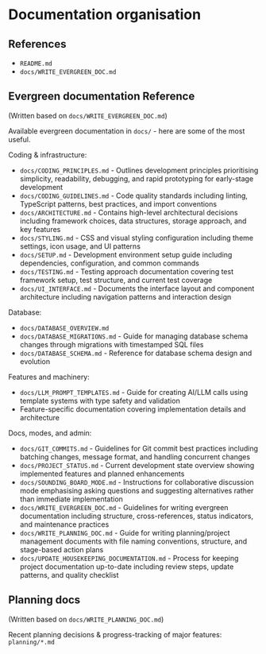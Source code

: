 # Documentation organisation

## References

- `README.md`
- `docs/WRITE_EVERGREEN_DOC.md`


## Evergreen documentation Reference

(Written based on `docs/WRITE_EVERGREEN_DOC.md`)

Available evergreen documentation in `docs/` - here are some of the most useful.

Coding & infrastructure:
- `docs/CODING_PRINCIPLES.md` - Outlines development principles prioritising simplicity, readability, debugging, and rapid prototyping for early-stage development
- `docs/CODING_GUIDELINES.md` - Code quality standards including linting, TypeScript patterns, best practices, and import conventions
- `docs/ARCHITECTURE.md` - Contains high-level architectural decisions including framework choices, data structures, storage approach, and key features
- `docs/STYLING.md` - CSS and visual styling configuration including theme settings, icon usage, and UI patterns
- `docs/SETUP.md` - Development environment setup guide including dependencies, configuration, and common commands
- `docs/TESTING.md` - Testing approach documentation covering test framework setup, test structure, and current test coverage
- `docs/UI_INTERFACE.md` - Documents the interface layout and component architecture including navigation patterns and interaction design

Database:
- `docs/DATABASE_OVERVIEW.md`
- `docs/DATABASE_MIGRATIONS.md` - Guide for managing database schema changes through migrations with timestamped SQL files
- `docs/DATABASE_SCHEMA.md` - Reference for database schema design and evolution

Features and machinery:
- `docs/LLM_PROMPT_TEMPLATES.md` - Guide for creating AI/LLM calls using template systems with type safety and validation
- Feature-specific documentation covering implementation details and architecture

Docs, modes, and admin:
- `docs/GIT_COMMITS.md` - Guidelines for Git commit best practices including batching changes, message format, and handling concurrent changes
- `docs/PROJECT_STATUS.md` - Current development state overview showing implemented features and planned enhancements
- `docs/SOUNDING_BOARD_MODE.md` - Instructions for collaborative discussion mode emphasising asking questions and suggesting alternatives rather than immediate implementation
- `docs/WRITE_EVERGREEN_DOC.md` - Guidelines for writing evergreen documentation including structure, cross-references, status indicators, and maintenance practices
- `docs/WRITE_PLANNING_DOC.md` - Guide for writing planning/project management documents with file naming conventions, structure, and stage-based action plans
- `docs/UPDATE_HOUSEKEEPING_DOCUMENTATION.md` - Process for keeping project documentation up-to-date including review steps, update patterns, and quality checklist


## Planning docs

(Written based on `docs/WRITE_PLANNING_DOC.md`)

Recent planning decisions & progress-tracking of major features: `planning/*.md`
